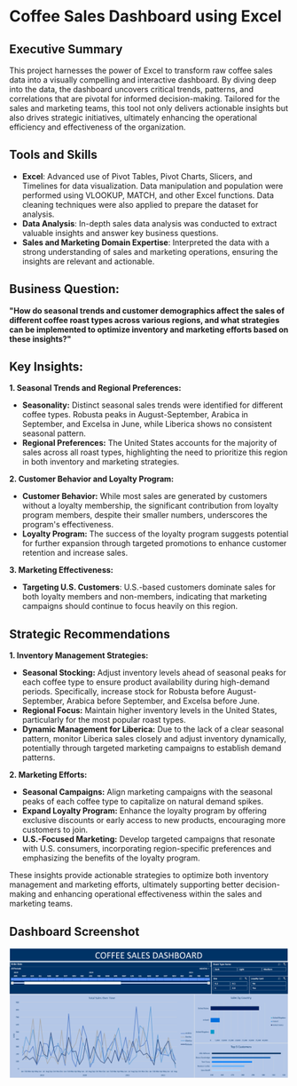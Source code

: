 # Coffee Sales Dashboard using Excel

## Executive Summary
This project harnesses the power of Excel to transform raw coffee sales data into a visually compelling and interactive dashboard. By diving deep into the data, the dashboard uncovers critical trends, patterns, and correlations that are pivotal for informed decision-making. Tailored for the sales and marketing teams, this tool not only delivers actionable insights but also drives strategic initiatives, ultimately enhancing the operational efficiency and effectiveness of the organization.

## Tools and Skills
- **Excel**: Advanced use of Pivot Tables, Pivot Charts, Slicers, and Timelines for data visualization. Data manipulation and population were performed using VLOOKUP, MATCH, and other Excel functions. Data cleaning techniques were also applied to prepare the dataset for analysis.
- **Data Analysis**: In-depth sales data analysis was conducted to extract valuable insights and answer key business questions.
- **Sales and Marketing Domain Expertise**: Interpreted the data with a strong understanding of sales and marketing operations, ensuring the insights are relevant and actionable.

## Business Question:
**"How do seasonal trends and customer demographics affect the sales of different coffee roast types across various regions, and what strategies can be implemented to optimize inventory and marketing efforts based on these insights?"**

## Key Insights:
**1. Seasonal Trends and Regional Preferences:**
- **Seasonality:** Distinct seasonal sales trends were identified for different coffee types. Robusta peaks in August-September, Arabica in September, and Excelsa in June, while Liberica shows no consistent seasonal pattern.
- **Regional Preferences:** The United States accounts for the majority of sales across all roast types, highlighting the need to prioritize this region in both inventory and marketing strategies.

**2. Customer Behavior and Loyalty Program:**
- **Customer Behavior:** While most sales are generated by customers without a loyalty membership, the significant contribution from loyalty program members, despite their smaller numbers, underscores the program's effectiveness.
- **Loyalty Program:** The success of the loyalty program suggests potential for further expansion through targeted promotions to enhance customer retention and increase sales.

**3. Marketing Effectiveness:**
- **Targeting U.S. Customers**: U.S.-based customers dominate sales for both loyalty members and non-members, indicating that marketing campaigns should continue to focus heavily on this region.

## Strategic Recommendations
**1. Inventory Management Strategies:**
- **Seasonal Stocking:** Adjust inventory levels ahead of seasonal peaks for each coffee type to ensure product availability during high-demand periods. Specifically, increase stock for Robusta before August-September, Arabica before September, and Excelsa before June.
- **Regional Focus:** Maintain higher inventory levels in the United States, particularly for the most popular roast types.
- **Dynamic Management for Liberica:** Due to the lack of a clear seasonal pattern, monitor Liberica sales closely and adjust inventory dynamically, potentially through targeted marketing campaigns to establish demand patterns.

**2. Marketing Efforts:**
- **Seasonal Campaigns:** Align marketing campaigns with the seasonal peaks of each coffee type to capitalize on natural demand spikes.
- **Expand Loyalty Program:** Enhance the loyalty program by offering exclusive discounts or early access to new products, encouraging more customers to join.
- **U.S.-Focused Marketing:** Develop targeted campaigns that resonate with U.S. consumers, incorporating region-specific preferences and emphasizing the benefits of the loyalty program.

These insights provide actionable strategies to optimize both inventory management and marketing efforts, ultimately supporting better decision-making and enhancing operational effectiveness within the sales and marketing teams.

## Dashboard Screenshot
![Coffee Sales Dashboard](Images/dashboard.png)
